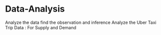# Data-Analysis
Analyze the data find the observation and inference
Analyze  the Uber Taxi Trip Data : For Supply and Demand
